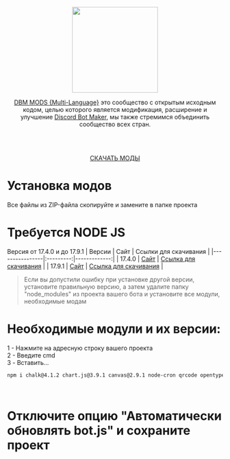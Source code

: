 <p align="center"><img height="200" src="https://user-images.githubusercontent.com/43226244/176820884-f88a7398-f54a-4a00-9860-773c751b6d0f.png"></p>

<p align="center"><a href="https://discord.gg/39dAVhdstK">DBM MODS {Multi-Language}</a> это сообщество с открытым исходным кодом, целью которого является модификация, расширение и улучшение <a href="https://store.steampowered.com/app/682130/Discord_Bot_Maker">Discord Bot Maker</a>, мы также стремимся объединить сообщество всех стран.</p>
<br><br>
<p align="center"><a href="https://github.com/DBM-Mods/Russia/archive/refs/heads/main.zip">СКАЧАТЬ МОДЫ</a></p>

Установка модов
===========
Все файлы из ZIP-файла скопируйте и замените в папке проекта

Требуется NODE JS
===========
Версия от 17.4.0 и до 17.9.1
| Версии | Сайт | Ссылки для скачивания |
|----------------|:---------:|-------------:|
| 17.4.0 | [Сайт](https://nodejs.org/dist/v17.4.0/) | [Ссылка для скачивания](https://nodejs.org/dist/v17.4.0/node-v17.4.0-x64.msi) |
| 17.9.1 | [Сайт](https://nodejs.org/dist/v17.9.1/) | [Ссылка для скачивания](https://nodejs.org/dist/v17.9.1/node-v17.9.1-x64.msi) |

> Если вы допустили ошибку при установке другой версии, установите правильную версию, а затем удалите папку "node_modules" из проекта вашего бота и установите все модули, необходимые модам

Необходимые модули и их версии:
===========
1 - Нажмите на адресную строку вашего проекта<br>
2 - Введите cmd<br>
3 - Вставить...<br>
```md
npm i chalk@4.1.2 chart.js@3.9.1 canvas@2.9.1 node-cron qrcode opentype.js imagedata-filters tesseract.js libsodium-wrappers @discordjs/voice ffmpeg-static request fs fs-extra jsonpath jsonpath-plus path moment moment-timezone weather-js https normalize-date is-image-url is-url valid-url get-mp3-duration sequelize google-it fast-sort scrape-yt crypto-js os-utils os loadavg-windows simple-twitch-info bing-translate-api zip unzipper archiver discord-html-transcripts@2.6.1
```
<br>

# Отключите опцию "Автоматически обновлять bot.js" и сохраните проект


